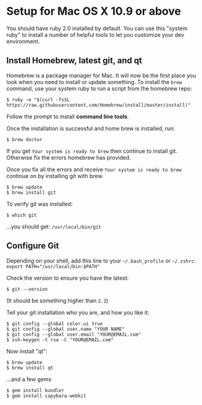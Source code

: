 # Setup for Mac OS X 10.9 or above

You should have ruby 2.0 installed by default. You can use this "system ruby" to install a number of helpful tools to let you customize your dev environment.

## Install Homebrew, latest git, and qt

Homebrew is a package manager for Mac. It will now be the first place you look when you need to install or update something. To install the `brew` command, use your system ruby to run a script from the homebrew repo:

```
$ ruby -e "$(curl -fsSL https://raw.githubusercontent.com/Homebrew/install/master/install)"
```
Follow the prompt to install **command line tools**.

Once the installation is successful and home brew is installed, run:

```
$ brew doctor
```
 If you get `Your system is ready to brew` then continue to install git. Otherwise fix the errors homebrew has provided.

 Once you fix all the errors and receive `Your system is ready to brew` continue on by installing git with brew.

```
$ brew update
$ brew install git
```
To verify git was installed:

```
$ which git
```
…you should get: `/usr/local/bin/git`

## Configure Git
Depending on your shell, add this line to your `~/.bash_profile` or `~/.zshrc`: `export PATH="/usr/local/bin:$PATH"`

Check the version to ensure you have the latest:
```
$ git --version
```
(It should be something higher than `2.2`)


Tell your git installation who you are, and how you like it:

```
$ git config --global color.ui true
$ git config --global user.name "YOUR NAME"
$ git config --global user.email "YOUR@EMAIL.com"
$ ssh-keygen -t rsa -C "YOUR@EMAIL.com"
```

Now install "qt":

```
$ brew update
$ brew install qt
```

...and a few gems

```
$ gem install bundler
$ gem install capybara-webkit
```







